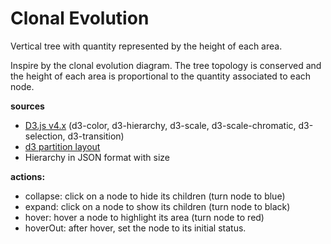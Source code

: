 # Clonal Evolution
Vertical tree with  quantity represented by the height of each area.

Inspire by the clonal evolution diagram. The tree topology is conserved and the height of each area is proportional to the quantity associated to each node.

**sources**
  * [D3.js v4.x](https://github.com/d3/d3/blob/master/API.md) (d3-color, d3-hierarchy, d3-scale, d3-scale-chromatic, d3-selection, d3-transition)
  * [d3 partition layout](https://github.com/d3/d3-hierarchy#partition)
  * Hierarchy in JSON format with size

**actions:**
  * collapse: click on a node to hide its children (turn node to blue)
  * expand: click on a node to show its children (turn node to black)
  * hover: hover a node to highlight its area (turn node to red)
  * hoverOut: after hover, set the node to its initial status.
